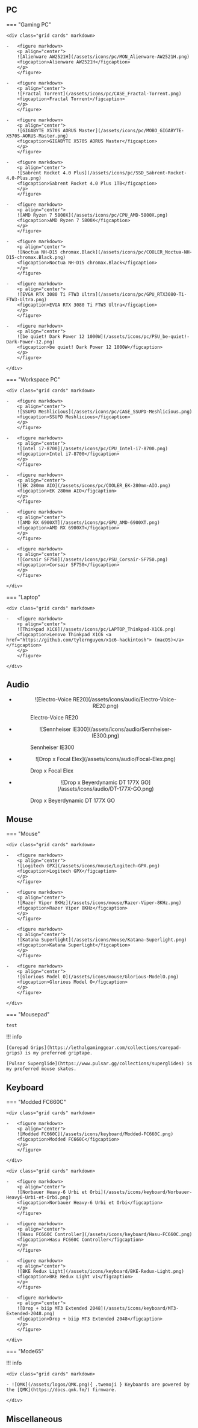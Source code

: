 ## PC

=== "Gaming PC"

    <div class="grid cards" markdown>

    -   <figure markdown>
        <p align="center">
        ![Alienware AW2521H](/assets/icons/pc/MON_Alienware-AW2521H.png)
        <figcaption>Alienware AW2521H</figcaption>
        </p>
        </figure>

    -   <figure markdown>
        <p align="center">
        ![Fractal Torrent](/assets/icons/pc/CASE_Fractal-Torrent.png)
        <figcaption>Fractal Torrent</figcaption>
        </p>
        </figure>

    -   <figure markdown>
        <p align="center">
        ![GIGABYTE X570S AORUS Master](/assets/icons/pc/MOBO_GIGABYTE-X570S-AORUS-Master.png)
        <figcaption>GIGABYTE X570S AORUS Master</figcaption>
        </p>
        </figure>
        
    -   <figure markdown>
        <p align="center">
        ![Sabrent Rocket 4.0 Plus](/assets/icons/pc/SSD_Sabrent-Rocket-4.0-Plus.png)
        <figcaption>Sabrent Rocket 4.0 Plus 1TB</figcaption>
        </p>
        </figure>

    -   <figure markdown>
        <p align="center">
        ![AMD Ryzen 7 5800X](/assets/icons/pc/CPU_AMD-5800X.png)
        <figcaption>AMD Ryzen 7 5800X</figcaption>
        </p>
        </figure>

    -   <figure markdown>
        <p align="center">
        ![Noctua NH-D15 chromax.Black](/assets/icons/pc/COOLER_Noctua-NH-D15-chromax.Black.png)
        <figcaption>Noctua NH-D15 chromax.Black</figcaption>
        </p>
        </figure>

    -   <figure markdown>
        <p align="center">
        ![EVGA RTX 3080 Ti FTW3 Ultra](/assets/icons/pc/GPU_RTX3080-Ti-FTW3-Ultra.png)
        <figcaption>EVGA RTX 3080 Ti FTW3 Ultra</figcaption>
        </p>
        </figure>

    -   <figure markdown>
        <p align="center">
        ![be quiet! Dark Power 12 1000W](/assets/icons/pc/PSU_be-quiet!-Dark-Power-12.png)
        <figcaption>be quiet! Dark Power 12 1000W</figcaption>
        </p>
        </figure>

    </div>

=== "Workspace PC"

    <div class="grid cards" markdown>

    -   <figure markdown>
        <p align="center">
        ![SSUPD Meshlicious](/assets/icons/pc/CASE_SSUPD-Meshlicious.png)
        <figcaption>SSUPD Meshlicious</figcaption>
        </p>
        </figure>

    -   <figure markdown>
        <p align="center">
        ![Intel i7-8700](/assets/icons/pc/CPU_Intel-i7-8700.png)
        <figcaption>Intel i7-8700</figcaption>
        </p>
        </figure>

    -   <figure markdown>
        <p align="center">
        ![EK 280mm AIO](/assets/icons/pc/COOLER_EK-280mm-AIO.png)
        <figcaption>EK 280mm AIO</figcaption>
        </p>
        </figure>

    -   <figure markdown>
        <p align="center">
        ![AMD RX 6900XT](/assets/icons/pc/GPU_AMD-6900XT.png)
        <figcaption>AMD RX 6900XT</figcaption>
        </p>
        </figure>

    -   <figure markdown>
        <p align="center">
        ![Corsair SF750](/assets/icons/pc/PSU_Corsair-SF750.png)
        <figcaption>Corsair SF750</figcaption>
        </p>
        </figure>

    </div>

=== "Laptop"

    <div class="grid cards" markdown>

    -   <figure markdown>
        <p align="center">
        ![Thinkpad X1C6](/assets/icons/pc/LAPTOP_Thinkpad-X1C6.png)
        <figcaption>Lenovo Thinkpad X1C6 <a href="https://github.com/tylernguyen/x1c6-hackintosh"> (macOS)</a> </figcaption>
        </p>
        </figure>

    </div>

## Audio

<div class="grid cards" markdown>

-   <figure markdown>
      <p align="center">
       ![Electro-Voice RE20](/assets/icons/audio/Electro-Voice-RE20.png)
       <figcaption>Electro-Voice RE20</figcaption>
      </p>
    </figure>

-   <figure markdown>
      <p align="center">
       ![Sennheiser IE300](/assets/icons/audio/Sennheiser-IE300.png)
       <figcaption>Sennheiser IE300</figcaption>
      </p>
    </figure>

-   <figure markdown>
      <p align="center">
       ![Drop x Focal Elex](/assets/icons/audio/Focal-Elex.png)
       <figcaption>Drop x Focal Elex</figcaption>
      </p>
    </figure>

-   <figure markdown>
      <p align="center">
       ![Drop x Beyerdynamic DT 177X GO](/assets/icons/audio/DT-177X-GO.png)
       <figcaption>Drop x Beyerdynamic DT 177X GO</figcaption>
      </p>
    </figure>

</div>

## Mouse

=== "Mouse"

    <div class="grid cards" markdown>

    -   <figure markdown>
        <p align="center">
        ![Logitech GPX](/assets/icons/mouse/Logitech-GPX.png)
        <figcaption>Logitech GPX</figcaption>
        </p>
        </figure>

    -   <figure markdown>
        <p align="center">
        ![Razer Viper 8KHz](/assets/icons/mouse/Razer-Viper-8KHz.png)
        <figcaption>Razer Viper 8KHz</figcaption>
        </p>
        </figure>

    -   <figure markdown>
        <p align="center">
        ![Katana Superlight](/assets/icons/mouse/Katana-Superlight.png)
        <figcaption>Katana Superlight</figcaption>
        </p>
        </figure>

    -   <figure markdown>
        <p align="center">
        ![Glorious Model O](/assets/icons/mouse/Glorious-ModelO.png)
        <figcaption>Glorious Model O</figcaption>
        </p>
        </figure>

    </div>

=== "Mousepad"

    test

!!! info

    [Corepad Grips](https://lethalgaminggear.com/collections/corepad-grips) is my preferred griptape.

    [Pulsar Superglide](https://www.pulsar.gg/collections/superglides) is my preferred mouse skates.

## Keyboard

=== "Modded FC660C"

    <div class="grid cards" markdown>

    -   <figure markdown>
        <p align="center">
        ![Modded FC660C](/assets/icons/keyboard/Modded-FC660C.png)
        <figcaption>Modded FC660C</figcaption>
        </p>
        </figure>

    </div>

    <div class="grid cards" markdown>

    -   <figure markdown>
        <p align="center">
        ![Norbauer Heavy-6 Urbi et Orbi](/assets/icons/keyboard/Norbauer-Heavy6-Urbi-et-Orbi.png)
        <figcaption>Norbauer Heavy-6 Urbi et Orbi</figcaption>
        </p>
        </figure>

    -   <figure markdown>
        <p align="center">
        ![Hasu FC660C Controller](/assets/icons/keyboard/Hasu-FC660C.png)
        <figcaption>Hasu FC660C Controller</figcaption>
        </p>
        </figure>

    -   <figure markdown>
        <p align="center">
        ![BKE Redux Light](/assets/icons/keyboard/BKE-Redux-Light.png)
        <figcaption>BKE Redux Light v1</figcaption>
        </p>
        </figure>

    -   <figure markdown>
        <p align="center">
        ![Drop + biip MT3 Extended 2048](/assets/icons/keyboard/MT3-Extended-2048.png)
        <figcaption>Drop + biip MT3 Extended 2048</figcaption>
        </p>
        </figure>

    </div>

=== "Mode65"

!!! info

    <div class="grid cards" markdown>

    - ![QMK](/assets/logos/QMK.png){ .twemoji } Keyboards are powered by the [QMK](https://docs.qmk.fm/) firmware.

    </div>

## Miscellaneous